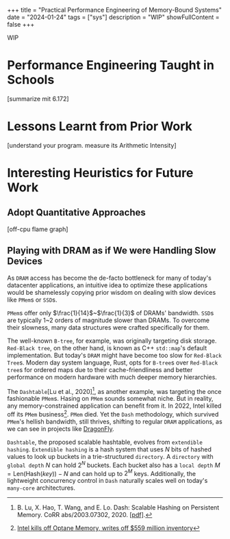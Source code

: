 +++
title = "Practical Performance Engineering of Memory-Bound Systems"
date = "2024-01-24"
tags = ["sys"]
description = "WIP"
showFullContent = false
+++

WIP

# Performance Engineering Taught in Schools
[summarize mit 6.172]


# Lessons Learnt from Prior Work
[understand your program. measure its Arithmetic Intensity]


# Interesting Heuristics for Future Work
## Adopt Quantitative Approaches 
[off-cpu flame graph] 


## Playing with DRAM as if We were Handling Slow Devices
As `DRAM` access has become the de-facto bottleneck for many of today's datacenter applications, an intuitive idea to optimize these applications would be shamelessly copying prior wisdom on dealing with slow devices like `PMem`s or `SSD`s. 

`PMem`s offer only $\frac{1}{14}$~$\frac{1}{3}$ of DRAMs' bandwidth. `SSD`s are typically 1~2 orders of magnitude slower than DRAMs. To overcome their slowness, many data structures were crafted specifically for them.

The well-known `B-tree`, for example, was originally targeting disk storage. `Red-Black tree`, on the other hand, is known as C++ ```std::map```'s default implementation. But today's `DRAM` might have become too slow for `Red-Black Tree`s. Modern day system language, Rust, opts for `B-tree`s over `Red-Black tree`s for ordered maps due to their cache-friendliness and better performance on modern hardware with much deeper memory hierarchies. 

The `Dashtable`[Lu et al., 2020][^4], as another example, was targeting the once fashionable `PMem`s. Hasing on `PMem` sounds somewhat niche. But in reality, any memory-constrained application can benefit from it. In 2022, Intel killed off its `PMem` business[^5]. `PMem` died. Yet the `Dash` methodology, which survived `PMem`'s hellish bandwidth, still thrives, shifting to regular `DRAM` applications, as we can see in projects like [DragonFly](https://github.com/dragonflydb/dragonfly).

`Dashtable`, the proposed scalable hashtable, evolves from `extendible hashing`. `Extendible hashing` is a hash system that uses $N$ bits of hashed values to look up buckets in a trie-structured `directory`. A `directory` with `global depth` $N$ can hold $2^N$ buckets. Each bucket also has a `local depth` $M = \mathrm{Len}(\mathrm{Hash}(key)) - N$ and can hold up to $2^M$ keys. Additionally, the lightweight concurrency control in `Dash` naturally scales well on today's `many-core` architectures. 



[^1]: [Tuning Guides for Intel® Xeon® Scalable Processor-Based Systems](https://www.intel.com/content/www/us/en/developer/articles/guide/xeon-performance-tuning-and-solution-guides.html#gs.3h82qm)
[^2]: [Finding arithmetic intensity of application](https://community.intel.com/t5/Software-Tuning-Performance/Finding-arithmetic-intensity-of-application/m-p/1093205#M5700)
[^3]: [MIT 6.172 Performance Engineering of Software Systems](https://ocw.mit.edu/courses/6-172-performance-engineering-of-software-systems-fall-2018/pages/lecture-slides/)
[^4]: B. Lu, X. Hao, T. Wang, and E. Lo. Dash: Scalable Hashing on Persistent Memory. CoRR abs/2003.07302, 2020. [[pdf]](https://arxiv.org/pdf/2003.07302.pdf).
[^5]: [Intel kills off Optane Memory, writes off $559 million inventory](https://www.datacenterdynamics.com/en/news/intel-kills-off-optane-memory-writes-off-559-million-inventory/)